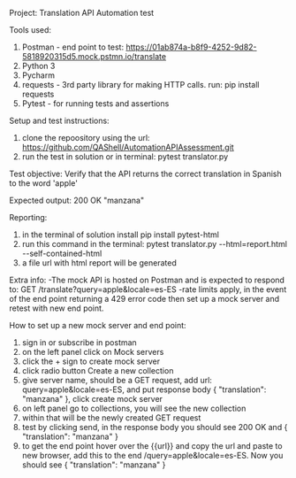 Project:
Translation API Automation test

Tools used:
1. Postman - end point to test: https://01ab874a-b8f9-4252-9d82-5818920315d5.mock.pstmn.io/translate
2. Python 3
3. Pycharm
4. requests - 3rd party library for making HTTP calls. run: pip install requests
5. Pytest - for running tests and assertions

Setup and test instructions: 
1. clone the repoository using the url: https://github.com/QAShell/AutomationAPIAssessment.git
2. run the test in solution or in terminal: pytest translator.py

Test objective:
Verify that the API returns the correct translation in Spanish to the word 'apple'

Expected output:
200 OK
"manzana"

Reporting:
1. in the terminal of solution install pip install pytest-html
2. run this command in the terminal: pytest translator.py --html=report.html --self-contained-html
3. a file url with html report will be generated

Extra info:
-The mock API is hosted on Postman and is expected to respond to:
GET /translate?query=apple&locale=es-ES
-rate limits apply, in the event of the end point returning a 429 error code then set up a mock server and retest with new end point. 

How to set up a new mock server and end point:
1. sign in or subscribe in postman
2. on the left panel click on Mock servers
3. click the + sign to create mock server
4. click radio button Create a new collection
5. give server name, should be a GET request, add url: query=apple&locale=es-ES, and put response body { "translation": "manzana" }, click create mock server
6. on left panel go to collections, you will see the new collection
7. within that will be the newly created GET request
8. test by clicking send, in the response body you should see 200 OK and { "translation": "manzana" }
9. to get the end point hover over the {{url}} and copy the url and paste to new browser, add this to the end /query=apple&locale=es-ES. Now you should see { "translation": "manzana" }

